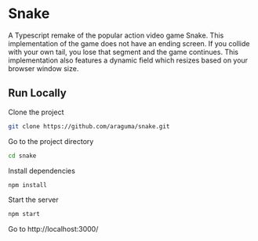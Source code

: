# Snake
A Typescript remake of the popular action video game Snake. This implementation of the game does not have an ending screen. If you collide with your own tail, you lose that segment and the game continues. This implementation also features a dynamic field which resizes based on your browser window size.

## Run Locally

Clone the project
```bash
git clone https://github.com/araguma/snake.git
```

Go to the project directory
```bash
cd snake
```

Install dependencies
```bash
npm install
```

Start the server

```bash
npm start
```

Go to http://localhost:3000/
